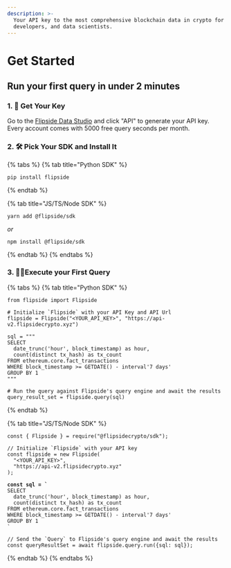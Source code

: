 ```yaml
---
description: >-
  Your API key to the most comprehensive blockchain data in crypto for analysts,
  developers, and data scientists.
---
```


# Get Started

## Run your first query in under 2 minutes

### 1. 🔑 Get Your Key

Go to the [Flipside Data Studio](https://flipsidecrypto.xyz/account/api-keys) and click "API" to generate your API key. Every account comes with 5000 free query seconds per month.

### 2. 🛠 Pick Your SDK and Install It

{% tabs %}
{% tab title="Python SDK" %}
```
pip install flipside
```
{% endtab %}

{% tab title="JS/TS/Node SDK" %}
```
yarn add @flipside/sdk
```

_or_

```
npm install @flipside/sdk
```
{% endtab %}
{% endtabs %}

### 3. 🏃‍♀️Execute your First Query

{% tabs %}
{% tab title="Python SDK" %}
<pre class="language-python"><code class="lang-python">from flipside import Flipside

# Initialize `Flipside` with your API Key and API Url
flipside = Flipside("&#x3C;YOUR_API_KEY>", "https://api-v2.flipsidecrypto.xyz")

sql = """
SELECT 
  date_trunc('hour', block_timestamp) as hour,
  count(distinct tx_hash) as tx_count
FROM ethereum.core.fact_transactions 
WHERE block_timestamp >= GETDATE() - interval'7 days'
GROUP BY 1
"""
<strong>
</strong># Run the query against Flipside's query engine and await the results
query_result_set = flipside.query(sql)
</code></pre>
{% endtab %}

{% tab title="JS/TS/Node SDK" %}
<pre class="language-javascript"><code class="lang-javascript">const { Flipside } = require("@flipsidecrypto/sdk");

// Initialize `Flipside` with your API key
const flipside = new Flipside(
  "&#x3C;YOUR_API_KEY>",
  "https://api-v2.flipsidecrypto.xyz"
);

<strong>const sql = `
</strong>SELECT 
  date_trunc('hour', block_timestamp) as hour,
  count(distinct tx_hash) as tx_count
FROM ethereum.core.fact_transactions 
WHERE block_timestamp >= GETDATE() - interval'7 days'
GROUP BY 1
`

// Send the `Query` to Flipside's query engine and await the results
const queryResultSet = await flipside.query.run({sql: sql});
</code></pre>
{% endtab %}
{% endtabs %}

